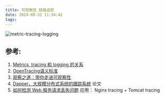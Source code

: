 ```yaml
---
title: 可观察性 链路追踪
date: 2019-08-31 11:54:42
tags:
---
```


<p hidden></p>
<!-- more -->

![metric-tracing-logging](https://user-images.githubusercontent.com/5608425/64059064-216a2880-cbe7-11e9-9ee7-141334d93959.png)

## 参考:
1. [Metrics, tracing 和 logging 的关系](https://wu-sheng.github.io/me/articles/metrics-tracing-and-logging)
2. [OpenTracing语义标准](https://github.com/opentracing-contrib/opentracing-specification-zh/blob/master/specification.md)
3. [观察之道：带你走进可观察性](https://mp.weixin.qq.com/s?__biz=MzIzNjUxMzk2NQ==&mid=2247489564&idx=1&sn=46d9103444bef97e89e897224a896268&chksm=e8d7e7dedfa06ec8d687c1292a1d82ff9e579430afafb9d003e18c13d4ec7e1682dbd4c642d9&scene=27#wechat_redirect)
4. [Dapper，大规模分布式系统的跟踪系统](http://bigbully.github.io/Dapper-translation/)  论文
5. [如何检测 Web 服务请求丢失问题](https://mp.weixin.qq.com/s/QA_BTF1D3GJJ7_nYQ6oAzQ) 应用： Nginx tracing + Tomcat tracing